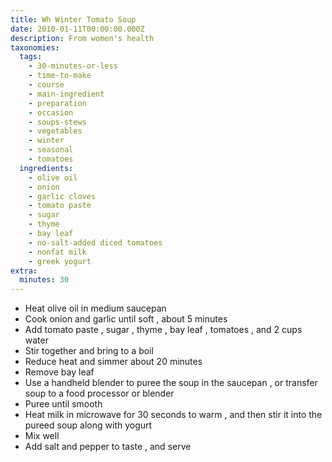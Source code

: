 ```yaml
---
title: Wh Winter Tomato Soup
date: 2010-01-11T00:00:00.000Z
description: From women's health
taxonomies:
  tags:
    - 30-minutes-or-less
    - time-to-make
    - course
    - main-ingredient
    - preparation
    - occasion
    - soups-stews
    - vegetables
    - winter
    - seasonal
    - tomatoes
  ingredients:
    - olive oil
    - onion
    - garlic cloves
    - tomato paste
    - sugar
    - thyme
    - bay leaf
    - no-salt-added diced tomatoes
    - nonfat milk
    - greek yogurt
extra:
  minutes: 30
---
```

 - Heat olive oil in medium saucepan
 - Cook onion and garlic until soft , about 5 minutes
 - Add tomato paste , sugar , thyme , bay leaf , tomatoes , and 2 cups water
 - Stir together and bring to a boil
 - Reduce heat and simmer about 20 minutes
 - Remove bay leaf
 - Use a handheld blender to puree the soup in the saucepan , or transfer soup to a food processor or blender
 - Puree until smooth
 - Heat milk in microwave for 30 seconds to warm , and then stir it into the pureed soup along with yogurt
 - Mix well
 - Add salt and pepper to taste , and serve

